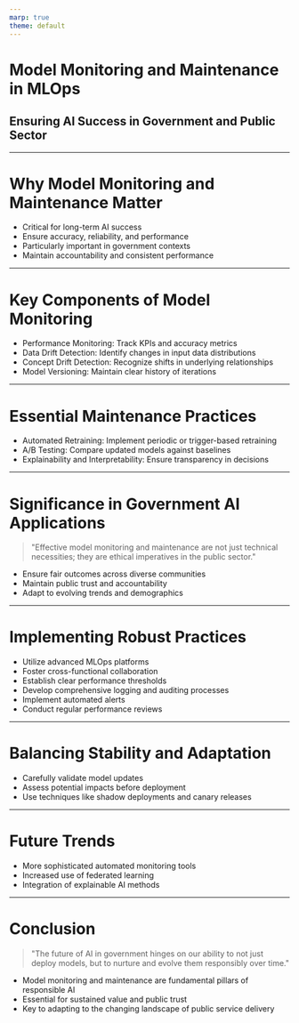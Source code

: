 ```yaml
---
marp: true
theme: default
---
```


# Model Monitoring and Maintenance in MLOps
## Ensuring AI Success in Government and Public Sector

---

# Why Model Monitoring and Maintenance Matter

- Critical for long-term AI success
- Ensure accuracy, reliability, and performance
- Particularly important in government contexts
- Maintain accountability and consistent performance

---

# Key Components of Model Monitoring

- Performance Monitoring: Track KPIs and accuracy metrics
- Data Drift Detection: Identify changes in input data distributions
- Concept Drift Detection: Recognize shifts in underlying relationships
- Model Versioning: Maintain clear history of iterations

---

# Essential Maintenance Practices

- Automated Retraining: Implement periodic or trigger-based retraining
- A/B Testing: Compare updated models against baselines
- Explainability and Interpretability: Ensure transparency in decisions

---

# Significance in Government AI Applications

> "Effective model monitoring and maintenance are not just technical necessities; they are ethical imperatives in the public sector."

- Ensure fair outcomes across diverse communities
- Maintain public trust and accountability
- Adapt to evolving trends and demographics

---

# Implementing Robust Practices

- Utilize advanced MLOps platforms
- Foster cross-functional collaboration
- Establish clear performance thresholds
- Develop comprehensive logging and auditing processes
- Implement automated alerts
- Conduct regular performance reviews

---

# Balancing Stability and Adaptation

- Carefully validate model updates
- Assess potential impacts before deployment
- Use techniques like shadow deployments and canary releases

---

# Future Trends

- More sophisticated automated monitoring tools
- Increased use of federated learning
- Integration of explainable AI methods

---

# Conclusion

> "The future of AI in government hinges on our ability to not just deploy models, but to nurture and evolve them responsibly over time."

- Model monitoring and maintenance are fundamental pillars of responsible AI
- Essential for sustained value and public trust
- Key to adapting to the changing landscape of public service delivery